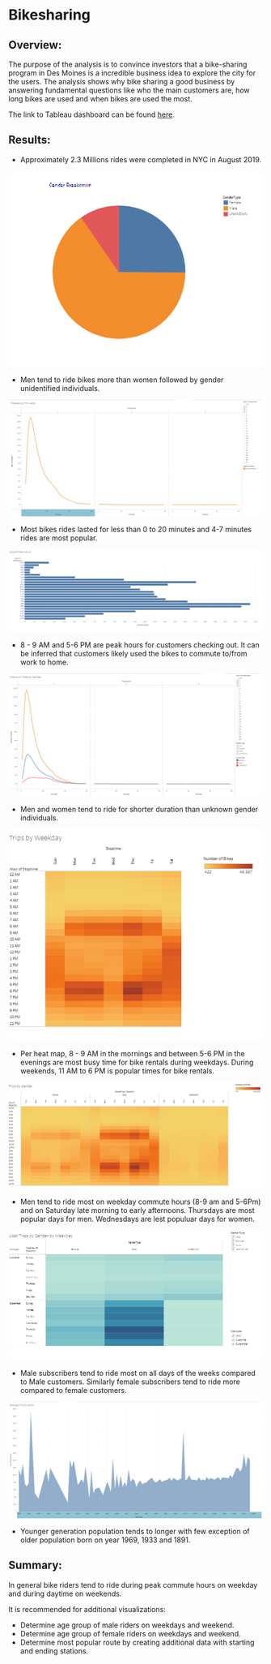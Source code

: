 # Bikesharing


## Overview:

The purpose of the analysis is to convince investors that a bike-sharing program in Des Moines is a incredible business idea to explore the city for the users. The analysis shows why bike sharing a good business by answering fundamental questions like who the main customers are, how long bikes are used and when bikes are used the most.  

The link to Tableau dashboard can be found [here](https://public.tableau.com/app/profile/merina.kansakar/viz/BikeSharing_Challenge_16375264145950/NYCBikesStory?publish=yes).


## Results: 
* Approximately 2.3 Millions rides were completed in NYC in August 2019.


![myimage-alt-tag](./Resources/GenderBreakdown.png) 
* Men tend to ride bikes more than women followed by gender unidentified individuals.

![myimage-alt-tag](./Resources/CheckedOutForUsers.png) 
* Most bikes rides lasted for less than 0 to 20 minutes and 4-7 minutes rides are most popular.

![myimage-alt-tag](./Resources/AugustPeakHours.png)
* 8 - 9 AM and 5-6 PM are peak hours for customers checking out. It can be inferred that customers likely used the bikes to commute to/from work to home. 

![myimage-alt-tag](./Resources/CheckedOutByGender.png) 
* Men and women tend to ride for shorter duration than unknown gender individuals.

![myimage-alt-tag](./Resources/TripsByWeekday.png)
* Per heat map, 8 - 9 AM in the mornings and  between 5-6 PM in the evenings are most busy time for bike rentals during weekdays. During weekends, 11 AM to 6 PM is popular times for bike rentals.

![myimage-alt-tag](./Resources/TripsByGender.png)
* Men tend to ride most on weekday commute hours (8-9 am and 5-6Pm) and on Saturday late morning to early afternoons. Thursdays are most popular days for men.
Wednesdays are lest populuar days for women.

![myimage-alt-tag](./Resources/TripsByGenderByWeekday.png)
* Male subscribers tend to ride most on all days of the weeks compared to Male customers. Similarly female subscribers tend to ride more compared to female customers.

![myimage-alt-tag](./Resources/AverageTripDuration.png)
* Younger generation population tends to longer with few exception of older population born on year 1969, 1933 and 1891.

## Summary: 
In general bike riders tend to ride during peak commute hours on weekday and during daytime on weekends.  

It is recommended for additional visualizations: 
* Determine age group of male riders on weekdays and weekend.
* Determine age group of female riders on weekdays and weekend.
* Determine most popular route by creating additional data with starting and ending stations.   